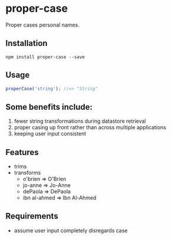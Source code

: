 # proper-case

Proper cases personal names.

## Installation

```
npm install proper-case --save
```

## Usage

```javascript
properCase('string'); //=> "String"
```

## Some benefits include:

1. fewer string transformations during datastore retrieval
2. proper casing up front rather than across multiple applications 
3. keeping user input consistent

## Features

- trims
- transforms
  * o'brien => O'Brien
  * jo-anne => Jo-Anne
  * dePaola => DePaola
  * ibn al-ahmed => Ibn Al-Ahmed

## Requirements

- assume user input completely disregards case